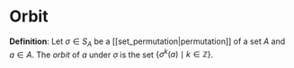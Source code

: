 # Orbit
**Definition**: Let $\sigma \in S_A$ be a [[set_permutation|permutation]] of a set $A$ and $a \in A$. The *orbit* of $a$ under $\sigma$ is the set $\{\sigma^k(a) \mid k \in \mathbb{Z}\}$.